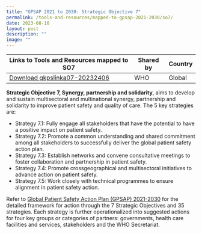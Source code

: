 ```yaml
---
title: "GPSAP 2021 to 2030: Strategic Objective 7"
permalink: /tools-and-resources/mapped-to-gpsap-2021-2030/so7/
date: 2023-08-16
layout: post
description: ""
image: ""
---
```

| Links to Tools and Resources mapped to SO7 | Shared by | Country |
| -------- | -------- | -------- |
| [Download gkpslinka07-20232406](/files/gkpslinka07-20232406.pdf)    | WHO | Global |

**Strategic Objective 7, Synergy, partnership
and solidarity**, aims to develop and sustain multisectoral and multinational synergy, partnership and solidarity to improve patient safety and quality of care. The 5 key strategies are:

* Strategy 7.1: Fully engage all stakeholders that have the potential to have a positive
impact on patient safety.
* Strategy 7.2: Promote a common understanding and shared commitment among all stakeholders to successfully deliver the global patient safety action plan.
* Strategy 7.3: Establish networks and convene consultative meetings to foster collaboration and partnership in patient safety.
* Strategy 7.4: Promote crossgeographical and multisectoral initiatives to advance action on patient safety.
* Strategy 7.5: Work closely with technical programmes to ensure alignment in patient safety action.

Refer to [Global Patient Safety Action Plan (GPSAP) 2021-2030](https://www.who.int/teams/integrated-health-services/patient-safety/policy/global-patient-safety-action-plan) for the detailed framework for action through the 7 Strategic Objectives and 35 strategies. Each strategy is further operationalized into suggested actions for four key groups or categories of partners: governments, health care facilities and services, stakeholders and the WHO Secretariat.